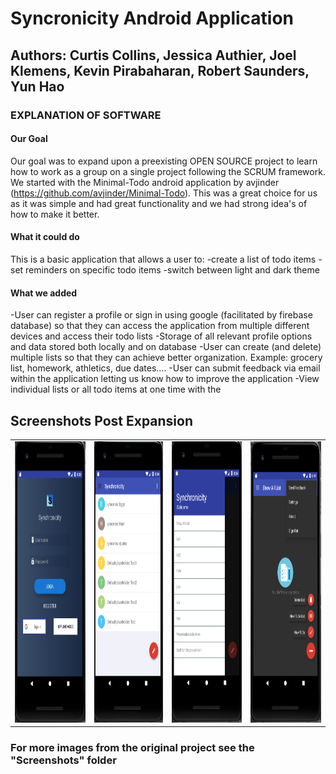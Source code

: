 # Syncronicity Android Application

## Authors: Curtis Collins, Jessica Authier, Joel Klemens, Kevin Pirabaharan, Robert Saunders, Yun Hao

### EXPLANATION OF SOFTWARE
#### Our Goal
Our goal was to expand upon a preexisting OPEN SOURCE project to learn how to work as a group on a single project following the SCRUM framework. We started with the Minimal-Todo android application by avjinder (https://github.com/avjinder/Minimal-Todo). This was a great choice for us as it was simple and had great functionality and we had strong idea's of how to make it better.

#### What it could do
This is a basic application that allows a user to:
-create a list of todo items
-set reminders on specific todo items
-switch between light and dark theme

#### What we added
-User can register a profile or sign in using google (facilitated by firebase database) so that they can access the application from multiple different devices and access their todo lists
-Storage of all relevant profile options and data stored both locally and on database
-User can create (and delete) multiple lists so that they can achieve better organization. Example: grocery list, homework, athletics, due dates....
-User can submit feedback via email within the application letting us know how to improve the application
-View individual lists or all todo items at one time with the

## Screenshots Post Expansion
| | | | |
|:-------------------------:|:-------------------------:|:-------------------------:|:-------------------------:|
|<img src="/docs/login-page.png" height="450px"/> | <img src="/docs/all-items-light.png" height="450px"/> | <img src="/docs/lists-list.png" height="450px"/> | <img src="/docs/main-view-dark.png" height="450px"/>|

### For more images from the original project see the "Screenshots" folder
